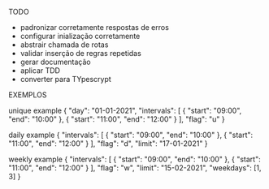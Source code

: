 TODO
- padronizar corretamente respostas de erros
- configurar inialização corretamente
- abstrair chamada de rotas
- validar inserção de regras repetidas
- gerar documentação
- aplicar TDD
- converter para TYpescrypt

EXEMPLOS

unique example
{
    "day": "01-01-2021",
    "intervals": [
        {
            "start": "09:00",
            "end": "10:00"
        },
        {
            "start": "11:00",
            "end": "12:00"
        }
    ],
    "flag": "u"
}

daily example
{
    "intervals": [
        {
            "start": "09:00",
            "end": "10:00"
        },
        {
            "start": "11:00",
            "end": "12:00"
        }
    ],
    "flag": "d",
    "limit": "17-01-2021"
}

weekly example
{
    "intervals": [
        {
            "start": "09:00",
            "end": "10:00"
        },
        {
            "start": "11:00",
            "end": "12:00"
        }
    ],
    "flag": "w",
    "limit": "15-02-2021",
    "weekdays": [1, 3]
}